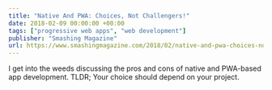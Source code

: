 ```yaml
---
title: "Native And PWA: Choices, Not Challengers!"
date: 2018-02-09 00:00:00 +00:00
tags: ["progressive web apps", "web development"]
publisher: "Smashing Magazine"
url: https://www.smashingmagazine.com/2018/02/native-and-pwa-choices-not-challengers/
---
```


I get into the weeds discussing the pros and cons of native and PWA-based app development. TLDR; Your choice should depend on your project.
